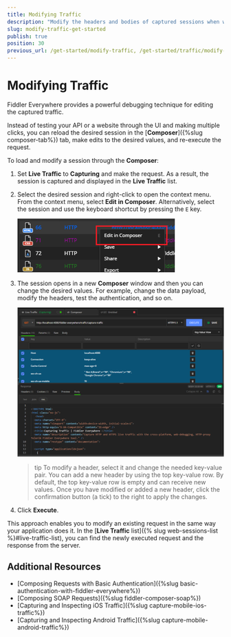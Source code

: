 ```yaml
---
title: Modifying Traffic
description: "Modify the headers and bodies of captured sessions when working with the Telerik Fiddler Everywhere web-debugging HTTP client proxy."
slug: modify-traffic-get-started
publish: true
position: 30
previous_url: /get-started/modify-traffic, /get-started/traffic/modify-traffic
---
```


# Modifying Traffic

Fiddler Everywhere provides a powerful debugging technique for editing the captured traffic.

Instead of testing your API or a website through the UI and making multiple clicks, you can reload the desired session in the [**Composer**]({%slug composer-tab%}) tab, make edits to the desired values, and re-execute the request.

To load and modify a session through the **Composer**:

1. Set **Live Traffic** to **Capturing** and make the request. As a result, the session is captured and displayed in the **Live Traffic** list.

1. Select the desired session and right-click to open the context menu. From the context menu, select **Edit in Composer**. Alternatively, select the session and use the keyboard shortcut by pressing the `E` key.

    ![Edit in Composer](../images/composer/edit-in-composer.png)

1. The session opens in a new **Composer** window and then you can change the desired values. For example, change the data payload, modify the headers, test the authentication, and so on.

    ![Change the loaded request values in new Composer windows](../images/composer/edit-in-composer-002.png)

    >tip To modify a header, select it and change the needed key-value pair. You can add a new header by using the top key-value row. By default, the top key-value row is empty and can receive new values. Once you have modified or added a new header, click the confirmation button (a tick) to the right to apply the changes.

1. Click **Execute**.

This approach enables you to modify an existing request in the same way your application does it. In the [**Live Traffic** list]({% slug web-sessions-list %}#live-traffic-list), you can find the newly executed request and the response from the server.

## Additional Resources

- [Composing Requests with Basic Authentication]({%slug basic-authentication-with-fiddler-everywhere%})
- [Composing SOAP Requests]({%slug fiddler-composer-soap%})
- [Capturing and Inspecting iOS Traffic]({%slug capture-mobile-ios-traffic%})
- [Capturing and Inspecting Android Traffic]({%slug capture-mobile-android-traffic%})
